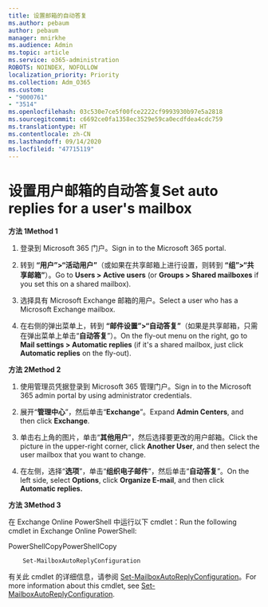 ```yaml
---
title: 设置邮箱的自动答复
ms.author: pebaum
author: pebaum
manager: mnirkhe
ms.audience: Admin
ms.topic: article
ms.service: o365-administration
ROBOTS: NOINDEX, NOFOLLOW
localization_priority: Priority
ms.collection: Adm_O365
ms.custom:
- "9000761"
- "3514"
ms.openlocfilehash: 03c530e7ce5f00fce2222cf9993930b97e5a2818
ms.sourcegitcommit: c6692ce0fa1358ec3529e59ca0ecdfdea4cdc759
ms.translationtype: HT
ms.contentlocale: zh-CN
ms.lasthandoff: 09/14/2020
ms.locfileid: "47715119"
---
```

# <a name="set-auto-replies-for-a-users-mailbox"></a><span data-ttu-id="a9299-102">设置用户邮箱的自动答复</span><span class="sxs-lookup"><span data-stu-id="a9299-102">Set auto replies for a user's mailbox</span></span>

<span data-ttu-id="a9299-103">**方法 1**</span><span class="sxs-lookup"><span data-stu-id="a9299-103">**Method 1**</span></span>

1. <span data-ttu-id="a9299-104">登录到 Microsoft 365 门户。</span><span class="sxs-lookup"><span data-stu-id="a9299-104">Sign in to the Microsoft 365 portal.</span></span>

2. <span data-ttu-id="a9299-105">转到 **“用户”>“活动用户”**（或如果在共享邮箱上进行设置，则转到 **“组”>“共享邮箱”**）。</span><span class="sxs-lookup"><span data-stu-id="a9299-105">Go to **Users > Active users** (or **Groups > Shared mailboxes** if you set this on a shared mailbox).</span></span>

3. <span data-ttu-id="a9299-106">选择具有 Microsoft Exchange 邮箱的用户。</span><span class="sxs-lookup"><span data-stu-id="a9299-106">Select a user who has a Microsoft Exchange mailbox.</span></span>

4. <span data-ttu-id="a9299-107">在右侧的弹出菜单上，转到 **“邮件设置”>“自动答复”**（如果是共享邮箱，只需在弹出菜单上单击“**自动答复**”）。</span><span class="sxs-lookup"><span data-stu-id="a9299-107">On the fly-out menu on the right, go to **Mail settings > Automatic replies** (if it's a shared mailbox, just click **Automatic replies** on the fly-out).</span></span>

<span data-ttu-id="a9299-108">**方法 2**</span><span class="sxs-lookup"><span data-stu-id="a9299-108">**Method 2**</span></span>

1. <span data-ttu-id="a9299-109">使用管理员凭据登录到 Microsoft 365 管理门户。</span><span class="sxs-lookup"><span data-stu-id="a9299-109">Sign in to the Microsoft 365 admin portal by using administrator credentials.</span></span>

2. <span data-ttu-id="a9299-110">展开“**管理中心**”，然后单击“**Exchange**”。</span><span class="sxs-lookup"><span data-stu-id="a9299-110">Expand **Admin Centers**, and then click **Exchange**.</span></span>

3. <span data-ttu-id="a9299-111">单击右上角的图片，单击“**其他用户**”，然后选择要更改的用户邮箱。</span><span class="sxs-lookup"><span data-stu-id="a9299-111">Click the picture in the upper-right corner, click **Another User**, and then select the user mailbox that you want to change.</span></span>

4. <span data-ttu-id="a9299-112">在左侧，选择“**选项**”，单击“**组织电子邮件**”，然后单击“**自动答复**”。</span><span class="sxs-lookup"><span data-stu-id="a9299-112">On the left side, select **Options**, click **Organize E-mail**, and then click **Automatic replies.**</span></span>

<span data-ttu-id="a9299-113">**方法 3**</span><span class="sxs-lookup"><span data-stu-id="a9299-113">**Method 3**</span></span>

<span data-ttu-id="a9299-114">在 Exchange Online PowerShell 中运行以下 cmdlet：</span><span class="sxs-lookup"><span data-stu-id="a9299-114">Run the following cmdlet in Exchange Online PowerShell:</span></span>

<span data-ttu-id="a9299-115">PowerShellCopy</span><span class="sxs-lookup"><span data-stu-id="a9299-115">PowerShellCopy</span></span>

```
    Set-MailboxAutoReplyConfiguration
```

<span data-ttu-id="a9299-116">有关此 cmdlet 的详细信息，请参阅 [Set-MailboxAutoReplyConfiguration](https://docs.microsoft.com/powershell/module/exchange/mailboxes/set-mailboxautoreplyconfiguration)。</span><span class="sxs-lookup"><span data-stu-id="a9299-116">For more information about this cmdlet, see [Set-MailboxAutoReplyConfiguration](https://docs.microsoft.com/powershell/module/exchange/mailboxes/set-mailboxautoreplyconfiguration).</span></span>
